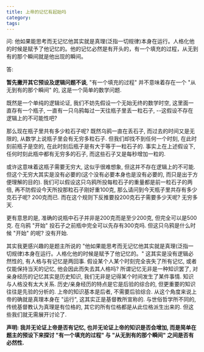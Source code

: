 ```yaml
---
title: 上帝的记忆有起始吗
category:
tags:
---
```


问: 他如果能思考而无记忆他其实就是真理(泛指一切规律)本身在运行。人格化他的时候是赋予了他记忆的。他的记忆必然是有开头的，有一个填充的过程，从无到有的那个瞬间就是他出现的瞬间。

答:

**暂先撇开其它预设及逻辑问题不谈**, "有一个填充的过程" 并不意味着存在一个 "从无到有的那个瞬间" 的, 这是一个简单的数学问题.

既然是一个单纯的逻辑论证, 我们不妨先假设一个无始无终的数学时空, 这里面一直存有一个瓶子, 一直有一只乌鸦每过一天往瓶子里丢一粒石子, --这假设不存在逻辑上的不可能性吧?

那么现在瓶子里共有多少粒石子呢? 既然乌鸦一直在丢石子, 而过去的时间又是无限的, 从数学上说瓶子里会有无穷多粒石子. 但我们却找不到任何一个时刻, 在此时刻前瓶子是空的, 在此时刻后瓶子是有大于等于一粒石子的. 事实上在上述假设下, 任何时刻此瓶中都有无穷多的石子, 而这些石子又是每秒增加一粒的.

或许这意味着这瓶子需要无穷大, 这似乎很难想象, 但这并不存在逻辑上的不可能. 但这个无穷大其实是没有必要的(这个没有必要本身也是没有必要的, 而只是出于方便理解的目的). 我们可以假设这只乌鸦所投每粒石子的重量都是前一粒石子的两倍, 再不防假设今天所投那粒石子刚好重100克, 那么请问到今天瓶子里共存有多少克石子呢? 200克而已. 而在这个规则下反推要投200克石子需要多少天呢? 无穷多天.

更有意思的是, 准确的说瓶中石子并非是200克而是至少200克, 但完全可以是500克. 在乌鸦 "开始" 投石子之前瓶中完全可以先存有300克吗. 但这只乌鸦是什么时候 "开始" 的呢? 没有开始.

其实我更感兴趣的是题主所说的 "他如果能思考而无记忆他其实就是真理(泛指一切规律)本身在运行。人格化他的时候是赋予了他记忆的。" 这其实是没有逻辑必然性的, 有人格与有记忆是两回事. 假设某个人某个时刻完全丧失了所有记忆, 或者仅能保持当天的记忆, 他会因此而失去其人格吗? 所谓记忆无非是一种知识罢了, 对亲身经历的记忆其实是历史知识, 我们无非是记得某个时间发生了某件事情. 知识与人格没有太大关系. 历史/亲身经历的特点是它是后验的综合的, 但更重要的知识往往是先验的分析的. 上帝的知识基本是后者, 不需要后验综合. 从这个角度来说上帝的确就是真理本身在 "运行", 这其实正是基督教所宣称的. 与世俗哲学所不同的, 传统基督教认为真理是有位格的, 其它的所有位格都是从此位格派生出来的. 但这些我们就无需展开讨论了.

**声明: 我并无论证上帝是否有记忆, 也并无论证上帝的知识是否会增加, 而是简单在题主的预设下来探讨 "有一个填充的过程" 与 "从无到有的那个瞬间" 之间是否有必然性.**

